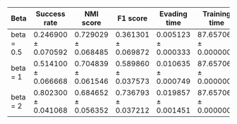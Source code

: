 | Beta | Success rate | NMI score | F1 score | Evading time | Training time |
|---|---|---|---|---|---|
| beta = 0.5 | 0.246900 ± 0.070592 | 0.729029 ± 0.068485 | 0.361301 ± 0.069872 | 0.005123 ± 0.000333 | 87.657060 ± 0.000000 |
| beta = 1 | 0.514100 ± 0.066668 | 0.704839 ± 0.061546 | 0.589860 ± 0.037573 | 0.010635 ± 0.000749 | 87.657060 ± 0.000000 |
| beta = 2 | 0.802300 ± 0.041068 | 0.684652 ± 0.056352 | 0.736793 ± 0.037212 | 0.019857 ± 0.001451 | 87.657060 ± 0.000000 |